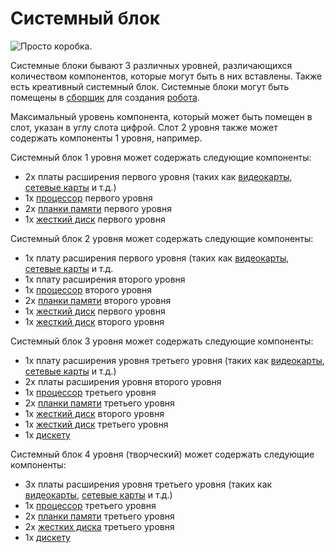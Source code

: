 # Системный блок

![Просто коробка.](oredict:opencomputers:case1)

Системные блоки бывают 3 различных уровней, различающихся количеством компонентов, которые могут быть в них вставлены. Также есть креативный системный блок. Системные блоки могут быть помещены в [сборщик](assembler.md) для создания [робота](robot.md).

Максимальный уровень компонента, который может быть помещен в слот, указан в углу слота цифрой. Слот 2 уровня также может содержать компоненты 1 уровня, например.

Системный блок 1 уровня может содержать следующие компоненты:
- 2x платы расширения первого уровня (таких как [видеокарты](../item/graphicsCard1.md), [сетевые карты](../item/lanCard.md) и т.д.)
- 1x [процессор](../item/cpu1.md) первого уровня
- 2x [планки памяти](../item/ram1.md) первого уровня
- 1x [жесткий диск](../item/hdd1.md) первого уровня

Системный блок 2 уровня может содержать следующие компоненты:
- 1x плату расширения первого уровня (таких как [видеокарты](../item/graphicsCard1.md), [сетевые карты](../item/lanCard.md) и т.д.
- 1x плату расширения второго уровня
- 1x [процессор](../item/cpu2.md) второго уровня
- 2x [планки памяти](../item/ram3.md) второго уровня
- 1x [жесткий диск](../item/hdd1.md) первого уровня
- 1x [жесткий диск](../item/hdd2.md) второго уровня

Системный блок 3 уровня может содержать следующие компоненты:
- 1x плату расширения уровня третьего уровня (таких как [видеокарты](../item/graphicsCard1.md), [сетевые карты](../item/lanCard.md) и т.д.)
- 2x платы расширения уровня второго уровня
- 1x [процессор](../item/cpu3.md) третьего уровня
- 2x [планки памяти](../item/ram5.md) третьего уровня
- 1x [жесткий диск](../item/hdd2.md) второго уровня
- 1x [жесткий диск](../item/hdd3.md) третьего уровня
- 1x [дискету](../item/floppy.md)

Системный блок 4 уровня (творческий) может содержать следующие компоненты:
- 3x платы расширения уровня третьего уровня (таких как [видеокарты](../item/graphicsCard1.md), [сетевые карты](../item/lanCard.md) и т.д.)
- 1x [процессор](../item/cpu3.md) третьего уровня
- 2x [планки памяти](../item/ram5.md) третьего уровня
- 2x [жестких диска](../item/hdd3.md) третьего уровня
- 1x [дискету](../item/floppy.md)
